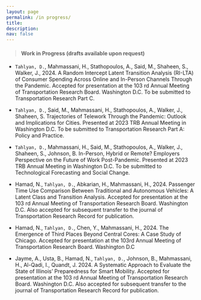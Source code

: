 ```yaml
---
layout: page
permalink: /in progress/
title:
description:
nav: false
---
```


> #### Work in Progress (drafts available upon request)

* `Tahlyan, D.`, Mahmassani, H., Stathopoulos, A., Said, M., Shaheen, S., Walker, J., 2024. A Random Intercept Latent Transition Analysis (RI-LTA) of Consumer Spending Across Online and In-Person Channels Through the Pandemic. Accepted for presentation at the 103 rd Annual Meeting of Transportation Research Board. Washington D.C. To be submitted to Transportation Research Part C.

* `Tahlyan, D.`, Said, M., Mahmassani, H., Stathopoulos, A., Walker, J., Shaheen, S. Trajectories of Telework Through the Pandemic: Outlook and Implications for Cities. Presented at 2023 TRB Annual Meeting in Washington D.C. To be submitted to Transportation Research Part A: Policy and Practice. 

* `Tahlyan, D.`, Mahmassani, H., Said, M., Stathopoulos, A., Walker, J., Shaheen, S., Johnson, B. In-Person, Hybrid or Remote? Employers Perspective on the Future of Work Post-Pandemic. Presented at 2023 TRB Annual Meeting in Washington D.C. To be submitted to Technological Forecasting and Social Change. 

* Hamad, N., `Tahlyan, D.`, Abkarian, H., Mahmassani, H., 2024. Passenger Time Use Comparison Between Traditional and Autonomous Vehicles: A Latent Class and Transition Analysis. Accepted for presentation at the 103 rd Annual Meeting of Transportation Research Board. Washington D.C. Also accepted for subsequent transfer to the journal of Transportation Research Record for publication.

* Hamad, N., `Tahlyan, D.`, Chen, Y., Mahmassani, H., 2024. The Emergence of Third Places Beyond Central Cores: A Case Study of Chicago. Accepted for presentation at the 103rd Annual Meeting of Transportation Research Board. Washington D.C

* Jayme, A., Usta, B., Hamad, N., `Tahlyan, D.`, Johnson, B., Mahmassani, H., Al-Qadi, I., Quandt, J. 2024. A Systematic Approach to Evaluate the State of Illinois’ Preparedness for Smart Mobility. Accepted for presentation at the 103
rd Annual Meeting of Transportation Research Board. Washington D.C. Also accepted for subsequent transfer to the journal of Transportation Research Record for publication. 
